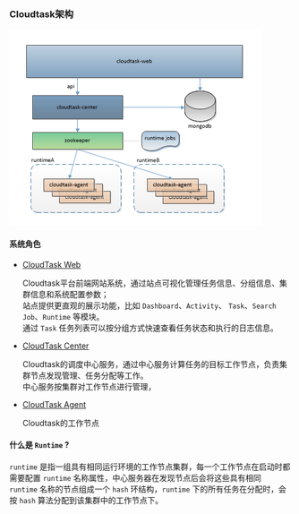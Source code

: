 ### Cloudtask架构

![架构图](../_media/cloudtask.png)

#### 系统角色

- [CloudTask Web](https://github.com/cloudtask/cloudtask-web)   
   
   
   Cloudtask平台前端网站系统，通过站点可视化管理任务信息、分组信息、集群信息和系统配置参数；   
   站点提供更直观的展示功能，比如 `Dashboard`、`Activity`、 `Task`、`Search Job`、`Runtime` 等模块。   
   通过 `Task` 任务列表可以按分组方式快速查看任务状态和执行的日志信息。

- [CloudTask Center](https://github.com/cloudtask/cloudtask-center)
   
   
   
   
   Cloudtask的调度中心服务，通过中心服务计算任务的目标工作节点，负责集群节点发现管理、任务分配等工作。   
   中心服务按集群对工作节点进行管理，

   
- [CloudTask Agent](https://github.com/cloudtask/cloudtask-agent)
   
   Cloudtask的工作节点

#### 什么是 `Runtime` ?

   `runtime` 是指一组具有相同运行环境的工作节点集群，每一个工作节点在启动时都需要配置 `runtime` 名称属性，中心服务器在发现节点后会将这些具有相同 `runtime` 名称的节点组成一个 `hash` 环结构，`runtime` 下的所有任务在分配时，会按 `hash` 算法分配到该集群中的工作节点下。
